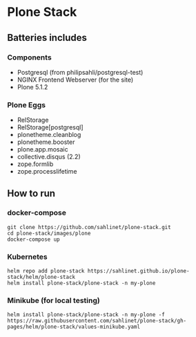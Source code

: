 # Plone Stack

## Batteries includes

### Components

* Postgresql (from philipsahli/postgresql-test)
* NGINX Frontend Webserver (for the site)
* Plone 5.1.2

### Plone Eggs

* RelStorage
* RelStorage[postgresql]
* plonetheme.cleanblog
* plonetheme.booster
* plone.app.mosaic
* collective.disqus (2.2)
* zope.formlib
* zope.processlifetime


## How to run

### docker-compose

    git clone https://github.com/sahlinet/plone-stack.git 
    cd plone-stack/images/plone
    docker-compose up

### Kubernetes
    
    helm repo add plone-stack https://sahlinet.github.io/plone-stack/helm/plone-stack
    helm install plone-stack/plone-stack -n my-plone

### Minikube (for local testing)

    helm install plone-stack/plone-stack -n my-plone -f https://raw.githubusercontent.com/sahlinet/plone-stack/gh-pages/helm/plone-stack/values-minikube.yaml

